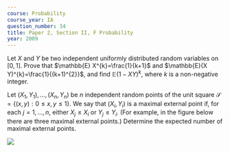 ```yaml
---
course: Probability
course_year: IA
question_number: 34
title: Paper 2, Section II, F Probability
year: 2009
---
```




Let $X$ and $Y$ be two independent uniformly distributed random variables on $[0,1]$. Prove that $\mathbb{E} X^{k}=\frac{1}{k+1}$ and $\mathbb{E}(X Y)^{k}=\frac{1}{(k+1)^{2}}$, and find $\mathbb{E}(1-X Y)^{k}$, where $k$ is a non-negative integer.

Let $\left(X_{1}, Y_{1}\right), \ldots,\left(X_{n}, Y_{n}\right)$ be $n$ independent random points of the unit square $\mathcal{S}=\{(x, y): 0 \leqslant x, y \leqslant 1\}$. We say that $\left(X_{i}, Y_{i}\right)$ is a maximal external point if, for each $j=1, \ldots, n$, either $X_{j} \leqslant X_{i}$ or $Y_{j} \leqslant Y_{i}$. (For example, in the figure below there are three maximal external points.) Determine the expected number of maximal external points.

![](https://cdn.mathpix.com/cropped/2022_04_19_e4e76777a1bfcf98a1c8g-18.jpg?height=459&width=461&top_left_y=565&top_left_x=446)